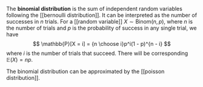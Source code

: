 The **binomial distribution** is the sum of independent random variables following the [[bernoulli distribution]]. It can be interpreted as the number of successes in $n$ trials. For a [[random variable]] $X \sim \mathrm{Binom}(n, p)$, where $n$ is the number of trials and $p$ is the probability of success in any single trial, we have
$$ \mathbb{P}[X = i] = {n \choose i}p^i(1 - p)^{n - i} $$
where $i$ is the number of trials that succeed. There will be corresponding $\mathbb{E}(X) = np$. 

The binomial distribution can be approximated by the [[poisson distribution]]. 